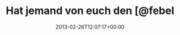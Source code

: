 ---
retweeted: false
source: <a href="http://erased3772509.com" rel="nofollow">erased3772509</a>
entities:
  hashtags: []
  symbols: []
  user_mentions:
  - name: Florian Ebeling
    screen_name: febeling
    indices:
    - '24'
    - '33'
    id_str: '10912992'
    id: '10912992'
  urls: []
display_text_range:
- '0'
- '42'
favorite_count: '0'
id_str: '306374877349285888'
truncated: false
retweet_count: '0'
id: '306374877349285888'
created_at: Tue Feb 26 12:07:17 +0000 2013
favorited: false
full_text: Hat jemand von euch den [@febeling](https://twitter.com/febeling) gesehen?
lang: de
tags:
- pesos:twitter
date: '2013-02-26T12:07:17+00:00'
src: https://twitter.com/bascht/status/306374877349285888
original_url: https://twitter.com/bascht/status/306374877349285888
type: twitter_tweet
text: Hat jemand von euch den [@febeling](https://twitter.com/febeling) gesehen?
title: Hat jemand von euch den [@febel

---